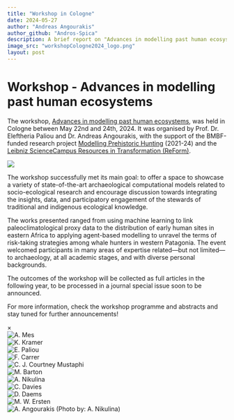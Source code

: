 ```yaml
---
title: "Workshop in Cologne"
date: 2024-05-27
author: "Andreas Angourakis"
author_github: "Andros-Spica"
description: A brief report on "Advances in modelling past human ecosystems" held in Cologne"
image_src: "workshopCologne2024_logo.png"
layout: post
---
```


# Workshop - Advances in modelling past human ecosystems
The workshop, [Advances in modelling past human ecosystems](https://ecosystem-modelling.uni-koeln.de/), was held in Cologne between May 22nd and 24th, 2024. It was organised by Prof. Dr. Eleftheria Paliou and Dr. Andreas Angourakis, with the support of the BMBF-funded research project [Modelling Prehistoric Hunting](https://mpj.uni-koeln.de/) (2021-24) and the [Leibniz ScienceCampus Resources in Transformation (ReForm)](https://reform.ressourcencampus-bochum.de).

![](https://archaeology-abm.github.io/NASSA-hub/assets/images/blog/workshopCologne2024_logo.png)

The workshop successfully met its main goal: to offer a space to showcase a variety of state-of-the-art archaeological computational models related to socio-ecological research and encourage discussion towards integrating the insights, data, and participatory engagement of the stewards of traditional and indigenous ecological knowledge.

The works presented ranged from using machine learning to link paleoclimatological proxy data to the distribution of early human sites in eastern Africa to applying agent-based modelling to unravel the terms of risk-taking strategies among whale hunters in western Patagonia. The event welcomed participants in many areas of expertise related—but not limited—to archaeology, at all academic stages, and with diverse personal backgrounds.

The outcomes of the workshop will be collected as full articles in the following year, to be processed in a journal special issue soon to be announced.

For more information, check the workshop programme and abstracts and stay tuned for further announcements!

<!-- The expanding image container -->
<div class="container" id="mainImageContainer">
  <!-- Close the image -->
  <span onclick="this.parentElement.style.display='none'" class="closebtn">&times;</span>

  <!-- Expanded image -->
  <img id="expandedImg" style="width:100%">

  <!-- Image text -->
  <div id="imgtext"></div>
</div>

<!-- The grid: four columns -->
<div class="row" id="imageGalleryRow">
  <div class="column" id="imageGalleryColumn">
    <img src="https://archaeology-abm.github.io/NASSA-hub/assets/images/blog/WorkshopCologne2024_IMG_20240522_170151.jpg" alt="A. Mes" onclick="expandImageInGallery(this);">
  </div>
  <div class="column" id="imageGalleryColumn">
    <img src="https://archaeology-abm.github.io/NASSA-hub/assets/images/blog/WorkshopCologne2024_IMG_20240523_090826.jpg" alt="K. Kramer" onclick="expandImageInGallery(this);">
  </div>
  <div class="column" id="imageGalleryColumn">
    <img src="https://archaeology-abm.github.io/NASSA-hub/assets/images/blog/WorkshopCologne2024_IMG_20240523_095031.jpg" alt="E. Paliou" onclick="expandImageInGallery(this);">
  </div>
  <div class="column" id="imageGalleryColumn">
    <img src="https://archaeology-abm.github.io/NASSA-hub/assets/images/blog/WorkshopCologne2024_IMG_20240523_095036.jpg" alt="" onclick="expandImageInGallery(this);">
  </div>
  
  <div class="column" id="imageGalleryColumn">
    <img src="https://archaeology-abm.github.io/NASSA-hub/assets/images/blog/WorkshopCologne2024_IMG_20240523_111616.jpg" alt="F. Carrer" onclick="expandImageInGallery(this);">
  </div>
  <div class="column" id="imageGalleryColumn">
    <img src="https://archaeology-abm.github.io/NASSA-hub/assets/images/blog/WorkshopCologne2024_IMG_20240523_121440.jpg" alt="C. J. Courtney Mustaphi" onclick="expandImageInGallery(this);">
  </div>
  <div class="column" id="imageGalleryColumn">
    <img src="https://archaeology-abm.github.io/NASSA-hub/assets/images/blog/WorkshopCologne2024_IMG_20240523_174100.jpg" alt="M. Barton" onclick="expandImageInGallery(this);">
  </div>
  <div class="column" id="imageGalleryColumn">
    <img src="https://archaeology-abm.github.io/NASSA-hub/assets/images/blog/WorkshopCologne2024_IMG_20240524_091837.jpg" alt="A. Nikulina" onclick="expandImageInGallery(this);">
  </div>

  <div class="column" id="imageGalleryColumn">
    <img src="https://archaeology-abm.github.io/NASSA-hub/assets/images/blog/WorkshopCologne2024_IMG_20240524_094933.jpg" alt="C. Davies" onclick="expandImageInGallery(this);">
  </div>
  <div class="column" id="imageGalleryColumn">
    <img src="https://archaeology-abm.github.io/NASSA-hub/assets/images/blog/WorkshopCologne2024_IMG_20240524_121804.jpg" alt="D. Daems" onclick="expandImageInGallery(this);">
  </div>
  <div class="column" id="imageGalleryColumn">
    <img src="https://archaeology-abm.github.io/NASSA-hub/assets/images/blog/WorkshopCologne2024_IMG_20240524_143341.jpg" alt="M. W. Ersten" onclick="expandImageInGallery(this);">
  </div>
  <div class="column" id="imageGalleryColumn">
    <img src="https://archaeology-abm.github.io/NASSA-hub/assets/images/blog/WorkshopCologne2024_IMG-20240523-WA0005.jpg" alt="A. Angourakis (Photo by: A. Nikulina)" onclick="expandImageInGallery(this);">
  </div>
</div>
